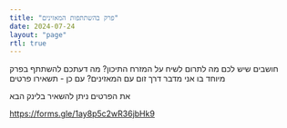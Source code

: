 ```yaml
---
title: "פרק בהשתתפות המאזינים"
date: 2024-07-24
layout: "page"
rtl: true
---
```


חושבים שיש לכם מה לתרום לשיח על המזרח התיכון? מה דעתכם להשתתף בפרק מיוחד בו אני מדבר דרך זום עם המאזינים? עם כן - תשאירו פרטים

את הפרטים ניתן להשאיר בלינק הבא

https://forms.gle/1ay8p5c2wR36jbHk9
